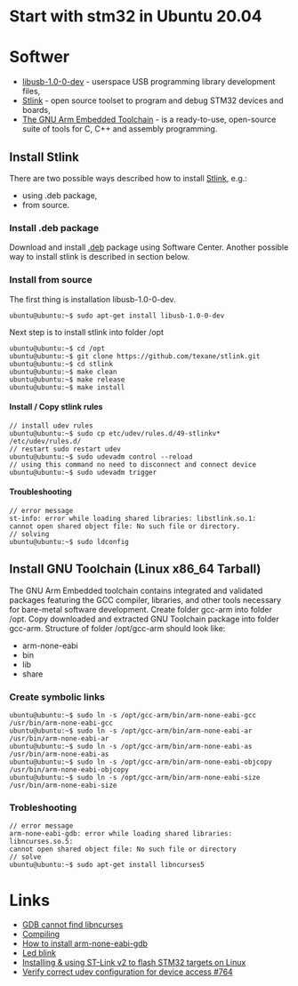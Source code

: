 # Start with stm32 in Ubuntu 20.04

# Softwer
- [libusb-1.0-0-dev](https://packages.ubuntu.com/search?lang=en&keywords=libusb-1.0-0-dev) - userspace USB programming library development files,
- [Stlink](https://github.com/stlink-org/stlink) - open source toolset to program and debug STM32 devices and boards,
- [The GNU Arm Embedded Toolchain](https://developer.arm.com/tools-and-software/open-source-software/developer-tools/gnu-toolchain/gnu-rm/downloads) - is a ready-to-use, open-source suite of tools for C, C++ and assembly programming.

## Install Stlink
There are two possible ways described how to install [Stlink](https://github.com/stlink-org/stlink), e.g.:
- using .deb package,
- from source.

### Install .deb package
Download and install [.deb](https://github.com/stlink-org/stlink/releases) package using Software Center. Another possible way to install stlink is described in section below.

### Install from source
The first thing is installation libusb-1.0-0-dev.
```console
ubuntu@ubuntu:~$ sudo apt-get install libusb-1.0-0-dev
```
Next step is to install stlink into folder /opt
```console
ubuntu@ubuntu:~$ cd /opt
ubuntu@ubuntu:~$ git clone https://github.com/texane/stlink.git
ubuntu@ubuntu:~$ cd stlink
ubuntu@ubuntu:~$ make clean
ubuntu@ubuntu:~$ make release
ubuntu@ubuntu:~$ make install
```

#### Install / Copy stlink rules
```console
// install udev rules
ubuntu@ubuntu:~$ sudo cp etc/udev/rules.d/49-stlinkv* /etc/udev/rules.d/
// restart sudo restart udev
ubuntu@ubuntu:~$ sudo udevadm control --reload
// using this command no need to disconnect and connect device
ubuntu@ubuntu:~$ sudo udevadm trigger
``` 
#### Troubleshooting
```console
// error message
st-info: error while loading shared libraries: libstlink.so.1:
cannot open shared object file: No such file or directory.
// solving
ubuntu@ubuntu:~$ sudo ldconfig
```

## Install GNU Toolchain (Linux x86_64 Tarball)
The GNU Arm Embedded toolchain contains integrated and validated packages featuring the GCC compiler, libraries, and other tools necessary for bare-metal software development. Create folder gcc-arm into folder /opt. Copy downloaded and extracted GNU Toolchain package into folder gcc-arm. Structure of folder /opt/gcc-arm should look like:

- arm-none-eabi
- bin
- lib
- share

### Create symbolic links
```console
ubuntu@ubuntu:~$ sudo ln -s /opt/gcc-arm/bin/arm-none-eabi-gcc /usr/bin/arm-none-eabi-gcc
ubuntu@ubuntu:~$ sudo ln -s /opt/gcc-arm/bin/arm-none-eabi-ar /usr/bin/arm-none-eabi-ar
ubuntu@ubuntu:~$ sudo ln -s /opt/gcc-arm/bin/arm-none-eabi-as /usr/bin/arm-none-eabi-as
ubuntu@ubuntu:~$ sudo ln -s /opt/gcc-arm/bin/arm-none-eabi-objcopy /usr/bin/arm-none-eabi-objcopy
ubuntu@ubuntu:~$ sudo ln -s /opt/gcc-arm/bin/arm-none-eabi-size /usr/bin/arm-none-eabi-size
```
### Trobleshooting
```console
// error message
arm-none-eabi-gdb: error while loading shared libraries: libncurses.so.5: 
cannot open shared object file: No such file or directory
// solve
ubuntu@ubuntu:~$ sudo apt-get install libncurses5
```

# Links
- [GDB cannot find libncurses](https://stackoverflow.com/questions/53450745/message-unable-to-run-arm-none-eabi-gdb-cannot-find-libncurses-so-5)
- [Compiling](https://github.com/stlink-org/stlink/blob/develop/doc/compiling.md)
- [How to install arm-none-eabi-gdb](https://itectec.com/ubuntu/ubuntu-how-to-install-arm-none-eabi-gdb-on-ubuntu-20-04-lts-focal-fossa/)
- [Led blink](http://emsyfs.blogspot.com/2016/03/stm32-microcontroller-1-toolchain-led.html)
- [Installing & using ST-Link v2 to flash STM32 targets on Linux](https://fishpepper.de/2016/09/16/installing-using-st-link-v2-to-flash-stm32-on-linux/)
- [Verify correct udev configuration for device access #764](https://github.com/stlink-org/stlink/issues/764)

